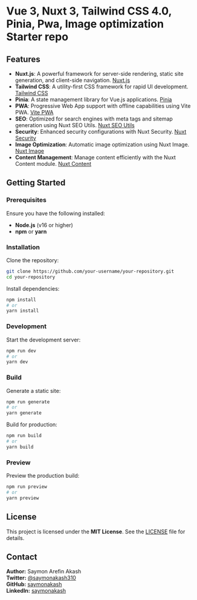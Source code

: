 # Vue 3, Nuxt 3, Tailwind CSS 4.0, Pinia, Pwa, Image optimization Starter repo

## Features

- **Nuxt.js**: A powerful framework for server-side rendering, static site generation, and client-side navigation. [Nuxt.js](https://nuxt.com/)
- **Tailwind CSS**: A utility-first CSS framework for rapid UI development. [Tailwind CSS](https://tailwindcss.com/)
- **Pinia**: A state management library for Vue.js applications. [Pinia](https://pinia.vuejs.org/)
- **PWA**: Progressive Web App support with offline capabilities using Vite PWA. [Vite PWA](https://vite-pwa-org.netlify.app/)
- **SEO**: Optimized for search engines with meta tags and sitemap generation using Nuxt SEO Utils. [Nuxt SEO Utils](https://github.com/nuxt-modules/seo)
- **Security**: Enhanced security configurations with Nuxt Security. [Nuxt Security](https://github.com/nuxt-modules/security)
- **Image Optimization**: Automatic image optimization using Nuxt Image. [Nuxt Image](https://image.nuxt.com/)
- **Content Management**: Manage content efficiently with the Nuxt Content module. [Nuxt Content](https://content.nuxt.com/)

## Getting Started

### Prerequisites

Ensure you have the following installed:
- **Node.js** (v16 or higher)
- **npm** or **yarn**

### Installation

Clone the repository:

```sh
git clone https://github.com/your-username/your-repository.git
cd your-repository
```

Install dependencies:

```sh
npm install
# or
yarn install
```

### Development

Start the development server:

```sh
npm run dev
# or
yarn dev
```

### Build

Generate a static site:

```sh
npm run generate
# or
yarn generate
```

Build for production:

```sh
npm run build
# or
yarn build
```

### Preview

Preview the production build:

```sh
npm run preview
# or
yarn preview
```

## License

This project is licensed under the **MIT License**. See the [LICENSE](LICENSE) file for details.

## Contact

**Author:** Saymon Arefin Akash  
**Twitter:** [@saymonakash310](https://twitter.com/saymonakash310)  
**GitHub:** [saymonakash](https://github.com/saymonakash)  
**LinkedIn:** [saymonakash](https://www.linkedin.com/in/saymonakash/)

